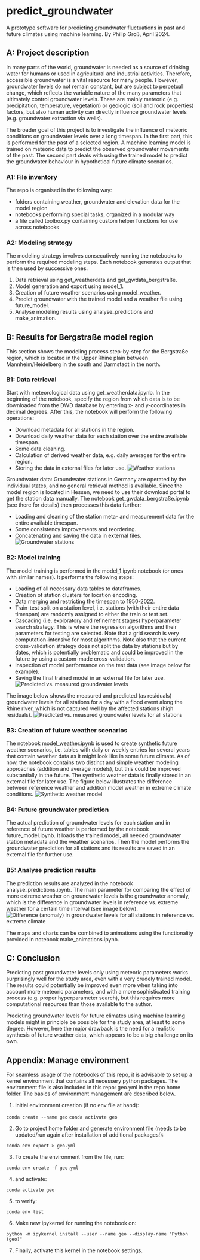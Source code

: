 # predict_groundwater

A prototype software for predicting groundwater fluctuations in past and future climates using machine learning. By Philip Groß, April 2024.

## A: Project description
In many parts of the world, groundwater is needed as a source of drinking water for humans or used in agricultural and industrial activities. Therefore, accessible groundwater is a vital resource for many people. However, groundwater levels do not remain constant, but are subject to perpetual change, which reflects the variable nature of the many parameters that ultimately control groundwater levels. These are mainly meteoric (e.g. precipitation, temperature, vegetation) or geologic (soil and rock properties) factors, but also human activity can directly influence groundwater levels (e.g. groundwater extraction via wells).

The broader goal of this project is to investigate the influence of meteoric conditions on groundwater levels over a long timespan. In the first part, this is performed for the past of a selected region. A machine learning model is trained on meteoric data to predict the observed groundwater movements of the past. The second part deals with using the trained model to predict the groundwater behaviour in hypothetical future climate scenarios.

### A1: File inventory
The repo is organised in the following way:

- folders containing weather, groundwater and elevation data for the model region
- notebooks performing special tasks, organized in a modular way
- a file called toolbox.py containing custom helper functions for use across notebooks

### A2: Modeling strategy
The modeling strategy involves consecutively running the notebooks to perform the required modeling steps. Each notebook generates output that is then used by successive ones.

1. Data retrieval using get_weatherdata and get_gwdata_bergstraße.
2. Model generation and export using model_1.
3. Creation of future weather scenarios using model_weather.
4. Predict groundwater with the trained model and a weather file using future_model.
5. Analyse modeling results using analyse_predictions and make_animation.

## B: Results for Bergstraße model region

This section shows the modeling process step-by-step for the Bergstraße region, which is located in the Upper Rhine plain between Mannheim/Heidelberg in the south and Darmstadt in the north.

### B1: Data retrieval
Start with meteorological data using get_weatherdata.ipynb. In the beginning of the notebook, specify the region from which data is to be downloaded from the DWD database by entering x- and y-coordinates in decimal degrees. After this, the notebook will perform the following operations:
- Download metadata for all stations in the region.
- Download daily weather data for each station over the entire available timespan.
- Some data cleaning.
- Calculation of derived weather data, e.g. daily averages for the entire region.
- Storing the data in external files for later use.
![Weather stations](./figs/map_weather_stations.png "Weather stations")

Groundwater data: Groundwater stations in Germany are operated by the individual states, and no general retrieval method is available. Since the model region is located in Hessen, we need to use their download portal to get the station data manually. The notebook get_gwdata_bergstraße.ipynb (see there for details) then processes this data further:
- Loading and cleaning of the station meta- and measurement data for the entire available timespan.
- Some consistency improvements and reordering.
- Concatenating and saving the data in external files.
![Groundwater stations](./figs/map_groundwater_stations.png "Groundwater stations")

### B2: Model training
The model training is performed in the model_1.ipynb notebook (or ones with similar names). It performs the following steps:
- Loading of all necessary data tables to dataframes.
- Creation of station clusters for location encoding.
- Data merging and restricting the timespan to 1950-2022.
- Train-test split on a station level, i.e. stations (with their entire data timespan) are randomly assigned to either the train or test set.
- Cascading (i.e. exploratory and refinement stages) hyperparameter search strategy. This is where the regression algorithms and their parameters for testing are selected. Note that a grid search is very computation-intensive for most algorithms. Note also that the current cross-validation strategy does not split the data by stations but by dates, which is potentially problematic and could be improved in the future by using a custom-made cross-validation.
- Inspection of model performance on the test data (see image below for example).
- Saving the final trained model in an external file for later use.
![Predicted vs. measured groundwater levels](./figs/example_stat_data.png "Predicted vs. measured groundwater levels for a selected station and meteoric parameters during this time interval")

The image below shows the measured and predicted (as residuals) groundwater levels for all stations for a day with a flood event along the Rhine river, which is not captured well by the affected stations (high residuals).
![Predicted vs. measured groundwater levels for all stations](./figs/past_plot_example.png "Predicted vs. measured groundwater levels for all stations and meteoric parameters at this date")

### B3: Creation of future weather scenarios
The notebook model_weather.ipynb is used to create synthetic future weather scenarios, i.e. tables with daily or weekly entries for several years that contain weather data as it might look like in some future climate. As of now, the notebook contains two distinct and simple weather modeling approaches (addition and average models), but this could be improved substantially in the future. The synthetic weather data is finally stored in an external file for later use. The figure below illustrates the difference between reference weather and addition model weather in extreme climate conditions.
![Synthetic weather model](./figs/future_weather.png "Synthetic weather model")

### B4: Future groundwater prediction
The actual prediction of groundwater levels for each station and in reference of future weather is performed by the notebook future_model.ipynb. It loads the trained model, all needed groundwater station metadata and the weather scenarios. Then the model performs the groundwater prediction for all stations and its results are saved in an external file for further use.

### B5: Analyse prediction results
The prediction results are analyzed in the notebook analyse_predictions.ipynb. The main parameter for comparing the effect of more extreme weather on groundwater levels is the groundwater anomaly, which is the difference in groundwater levels in reference vs. extreme weather for a certain time interval (see image below).
![Difference (anomaly) in groundwater levels for all stations in reference vs. extreme climate](./figs/future_plot_example.png "Difference (anomaly) in groundwater levels for all stations in reference vs. extreme climate")

The maps and charts can be combined to animations using the functionality provided in notebook make_animations.ipynb.

## C: Conclusion
Predicting past groundwater levels only using meteoric parameters works surprisingly well for the study area, even with a very crudely trained model. The results could potentially be improved even more when taking into account more meteoric parameters, and with a more sophisticated training process (e.g. proper hyperparameter search), but this requires more computational resources than those available to the author. 

Predicting groundwater levels for future climates using machine learning models might in principle be possible for the study area, at least to some degree. However, here the major drawback is the need for a realistic synthesis of future weather data, which appears to be a big challenge on its own.


## Appendix: Manage environment
For seamless usage of the notebooks of this repo, it is advisable to set up a kernel environment that contains all necessery python packages. The environment file is also included in this repo: geo.yml in the repo home folder. The basics of environment management are described below.
 
1. Initial environment creation (if no env file at hand):

`conda create --name geo`
`conda activate geo`

2. Go to project home folder and generate environment file (needs to be updated/run again after installation of additional packages!): 

`conda env export > geo.yml`

3. To create the environment from the file, run:

`conda env create -f geo.yml`

4. and activate:

`conda activate geo`

5. to verify:

`conda env list`

6. Make new ipykernel for running the notebook on:

`python -m ipykernel install --user --name geo --display-name "Python (geo)"`

7. Finally, activate this kernel in the notebook settings.
